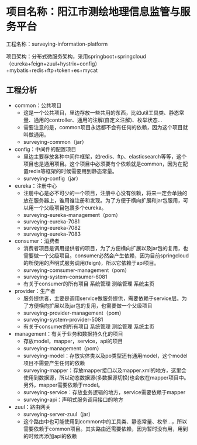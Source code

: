 #	项目名称：阳江市测绘地理信息监管与服务平台

工程名称：surveying-information-platform

项目架构：分布式微服务架构，采用springboot+springcloud（eureka+feign+zuul+hystrix+config）+mybatis+redis+ftp+token+es+mycat



##	工程分析

* common：公共项目
  + 这是一个公共项目，里边存放一些共用的东西，比如util工具类、静态常量、通用的controller、通用的注解(自定义注解)、枚举状态...
  + 需要注意的是，common项目永远都不会有任何的依赖，因为这个项目就叫做通用。
  + surveying-common（jar）
* config：中间件的配置项目
  + 里边主要存放各种中间件框架，如redis、ftp、elasticsearch等等，这个项目也是通用项目。这个项目中必须要有个依赖就是common，因为在配置redis等框架的时候需要用到静态常量。
  + surveying-config（jar）
* eureka：注册中心
  + 注册中心是必不可少的一个项目，注册中心没有依赖，将来一定会单独的放在服务器上，谁用谁注册和发现。为了方便于横向扩展和jar包服用，可以用一个父级项目包裹多个eureka。
  + surveying-eureka-management（pom）
  + surveying-eureka-7081
  + surveying-eureka-7082
  + surveying-eureka-7083
* consumer：消费者
  + 消费者项目是调用提供者的项目，为了方便横向扩展以及jar包的复用，也需要做一个父级项目。consumer必然会产生依赖，因为目前springcloud的所使用的声明式服务调用(feign)，所以它依赖于api项目。
  + surveying-comsumer-management（pom）
  + surveying-system-consumer-6081
  + 有关于consumer的所有项目
    系统管理
    测绘管理
    系统主页
* provider：生产者
  + 服务提供者，主要是调用service做服务提供，需要依赖于service层。为了方便横向扩展以及jar包的复用，也需要做一个父级项目
  + surveying-provider-management（pom）
  + surveying-system-provider-5081
  + 有关于consumer的所有项目
    系统管理
    测绘管理
    系统主页
* management：有关于业务和数据持久化的项目
  + 存放model，mapper，service，api的项目
  + surveying-management（pom）
  + surveying-model：存放实体类以及po类型还有通用model，这个model项目不需要产生任何的依赖
  + surveying-mapper：存放mapper接口以及mapper.xml的地方，这里会使用到数据源，所以动态数据源(多数据源切换)也会放在mapper项目中。另外，mapper需要依赖于model。
  + surveying-service：存放业务逻辑的地方，service需要依赖于mapper
  + surveying-api：声明式服务调用接口的地方
* zuul：路由网关
  + surveying-server-zuul（jar）
  + 这个路由中也可能使用到common中的工具类、静态常量、枚举...，所以需要依赖于common项目。其实路由还需要依赖，因为暂时没有用，用到的时候再添加api的依赖
